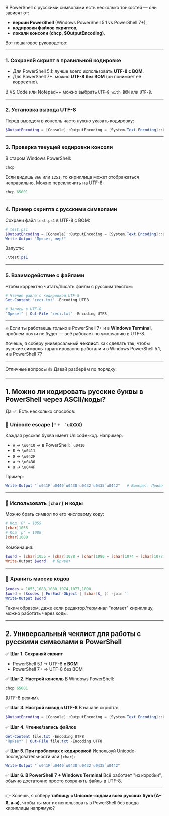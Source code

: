 В PowerShell с русскими символами есть несколько тонкостей — они зависят от:

* **версии PowerShell** (Windows PowerShell 5.1 vs PowerShell 7+),
* **кодировки файлов скриптов**,
* **локали консоли (chcp, \$OutputEncoding)**.

Вот пошаговое руководство:

---

### 1. Сохраняй скрипт в правильной кодировке

* Для PowerShell 5.1: лучше всего использовать **UTF-8 с BOM**.
* Для PowerShell 7+: можно **UTF-8 без BOM** (он понимает её корректно).

В VS Code или Notepad++ можно выбрать `UTF-8 with BOM` или `UTF-8`.

---

### 2. Установка вывода UTF-8

Перед выводом в консоль часто нужно указать кодировку:

```powershell
$OutputEncoding = [Console]::OutputEncoding = [System.Text.Encoding]::UTF8
```

---

### 3. Проверка текущей кодировки консоли

В старом Windows PowerShell:

```powershell
chcp
```

Если видишь `866` или `1251`, то кириллица может отображаться неправильно.
Можно переключить на UTF-8:

```powershell
chcp 65001
```

---

### 4. Пример скрипта с русскими символами

Сохрани файл `test.ps1` в UTF-8 с BOM:

```powershell
# test.ps1
$OutputEncoding = [Console]::OutputEncoding = [System.Text.Encoding]::UTF8
Write-Output "Привет, мир!"
```

Запусти:

```powershell
.\test.ps1
```

---

### 5. Взаимодействие с файлами

Чтобы корректно читать/писать файлы с русским текстом:

```powershell
# Чтение файла с кодировкой UTF-8
Get-Content "тест.txt" -Encoding UTF8

# Запись в UTF-8
"Привет" | Out-File "тест.txt" -Encoding UTF8
```

---

🔥 Если ты работаешь только в PowerShell 7+ и в **Windows Terminal**, проблем почти не будет — всё работает по умолчанию в UTF-8.

Хочешь, я соберу универсальный **чеклист**: как сделать так, чтобы русские символы гарантированно работали и в Windows PowerShell 5.1, и в PowerShell 7?


---


Отличные вопросы 👍
Давай разберём по порядку:

---

## 1. Можно ли кодировать русские буквы в PowerShell через ASCII/коды?

Да ✅. Есть несколько способов:

### 🔹 Unicode escape (`"` + `` `uXXXX``)

Каждая русская буква имеет Unicode-код.
Например:

* `А` → `\u0410` → в PowerShell: `` `u0410 ``
* `Б` → `\u0411`
* `Я` → `\u042F`
* `а` → `\u0430`
* `я` → `\u044F`

Пример:

```powershell
Write-Output "`u041F`u0440`u0438`u0432`u0435`u0442"   # Выведет: Привет
```

---

### 🔹 Использовать `[char]` и коды

Можно брать символ по его числовому коду:

```powershell
# Код 'П' = 1055
[char]1055
# Код 'р' = 1088
[char]1088
```

Комбинация:

```powershell
$word = [char]1055 + [char]1088 + [char]1080 + [char]1074 + [char]1077 + [char]1090
Write-Output $word   # Привет
```

---

### 🔹 Хранить массив кодов

```powershell
$codes = 1055,1088,1080,1074,1077,1090
$word = ($codes | ForEach-Object { [char]$_ }) -join ''
Write-Output $word
```

Таким образом, даже если редактор/терминал "ломает" кириллицу, можно работать через коды.

---

## 2. Универсальный чеклист для работы с русскими символами в PowerShell

✅ **Шаг 1. Сохраняй скрипт**

* PowerShell 5.1 → UTF-8 **с BOM**
* PowerShell 7+ → UTF-8 без BOM

✅ **Шаг 2. Настрой консоль**
В Windows PowerShell:

```powershell
chcp 65001
```

(UTF-8 режим).

✅ **Шаг 3. Настрой вывод в UTF-8**
В начале скрипта:

```powershell
$OutputEncoding = [Console]::OutputEncoding = [System.Text.Encoding]::UTF8
```

✅ **Шаг 4. Чтение/запись файлов**

```powershell
Get-Content file.txt -Encoding UTF8
"Привет" | Out-File file.txt -Encoding UTF8
```

✅ **Шаг 5. При проблемах с кодировкой**
Используй Unicode-последовательности или `[char]`:

```powershell
Write-Output "`u041F`u0440`u0438`u0432`u0435`u0442"
```

✅ **Шаг 6. В PowerShell 7 + Windows Terminal**
Всё работает "из коробки", обычно достаточно просто сохранять файлы в UTF-8.

---

👉 Хочешь, я соберу **таблицу с Unicode-кодами всех русских букв (А–Я, а–я)**, чтобы ты мог их использовать в PowerShell без ввода кириллицы напрямую?
